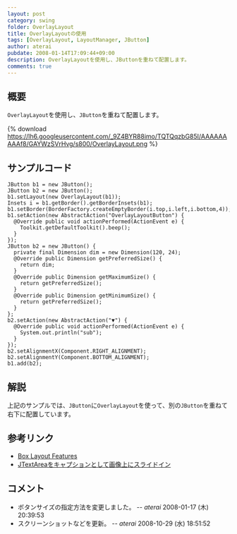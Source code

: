```yaml
---
layout: post
category: swing
folder: OverlayLayout
title: OverlayLayoutの使用
tags: [OverlayLayout, LayoutManager, JButton]
author: aterai
pubdate: 2008-01-14T17:09:44+09:00
description: OverlayLayoutを使用し、JButtonを重ねて配置します。
comments: true
---
```

## 概要
`OverlayLayout`を使用し、`JButton`を重ねて配置します。

{% download https://lh6.googleusercontent.com/_9Z4BYR88imo/TQTQqzbG85I/AAAAAAAAAf8/GAYWzSVrHvg/s800/OverlayLayout.png %}

## サンプルコード
<pre class="prettyprint"><code>JButton b1 = new JButton();
JButton b2 = new JButton();
b1.setLayout(new OverlayLayout(b1));
Insets i = b1.getBorder().getBorderInsets(b1);
b1.setBorder(BorderFactory.createEmptyBorder(i.top,i.left,i.bottom,4));
b1.setAction(new AbstractAction("OverlayLayoutButton") {
  @Override public void actionPerformed(ActionEvent e) {
    Toolkit.getDefaultToolkit().beep();
  }
});
JButton b2 = new JButton() {
  private final Dimension dim = new Dimension(120, 24);
  @Override public Dimension getPreferredSize() {
    return dim;
  }
  @Override public Dimension getMaximumSize() {
    return getPreferredSize();
  }
  @Override public Dimension getMinimumSize() {
    return getPreferredSize();
  }
};
b2.setAction(new AbstractAction("▼") {
  @Override public void actionPerformed(ActionEvent e) {
    System.out.println("sub");
  }
});
b2.setAlignmentX(Component.RIGHT_ALIGNMENT);
b2.setAlignmentY(Component.BOTTOM_ALIGNMENT);
b1.add(b2);
</code></pre>

## 解説
上記のサンプルでは、`JButton`に`OverlayLayout`を使って、別の`JButton`を重ねて右下に配置しています。

## 参考リンク
- [Box Layout Features](http://docs.oracle.com/javase/tutorial/uiswing/layout/box.html#features)
- [JTextAreaをキャプションとして画像上にスライドイン](http://ateraimemo.com/Swing/EaseInOut.html)

<!-- dummy comment line for breaking list -->

## コメント
- ボタンサイズの指定方法を変更しました。 -- *aterai* 2008-01-17 (木) 20:39:53
- スクリーンショットなどを更新。 -- *aterai* 2008-10-29 (水) 18:51:52

<!-- dummy comment line for breaking list -->
